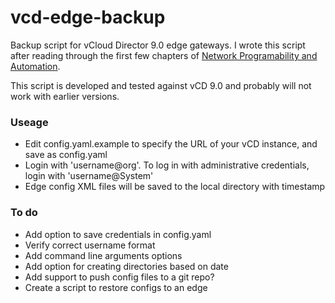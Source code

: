 # vcd-edge-backup
Backup script for vCloud Director 9.0 edge gateways. I wrote this script after reading through the first few chapters of [Network Programability and Automation](http://shop.oreilly.com/product/0636920042082.do).

This script is developed and tested against vCD 9.0 and probably will not work with earlier versions.

### Useage
* Edit config.yaml.example to specify the URL of your vCD instance, and save as config.yaml
* Login with 'username@org'. To log in with administrative credentials, login with 'username@System'
* Edge config XML files will be saved to the local directory with timestamp

### To do
* Add option to save credentials in config.yaml
* Verify correct username format
* Add command line arguments options
* Add option for creating directories based on date
* Add support to push config files to a git repo?
* Create a script to restore configs to an edge
